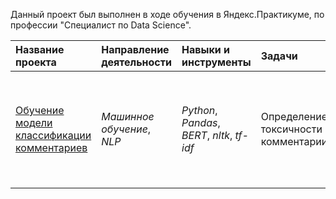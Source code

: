 Данный проект был выполнен в ходе обучения в Яндекс.Практикуме, по профессии "Специалист по Data Science".

| Название проекта | Направление деятельности | Навыки и инструменты | Задачи | Описание |
| :---------------------- | :---------------------- | :---------------------- | :---------------------- | :---------------------- |
| [Обучение модели классификации комментариев](https://github.com/alvalkol/yandex_practicum_project/tree/main/oil_production_region) | *Машинное обучение*, *NLP* | *Python*, *Pandas*, *BERT*, *nltk*, *tf-idf* | Определение токсичности комментарии | Требуется инструмент, который будет искать токсичные комментарии и отправлять их на модерацию |
